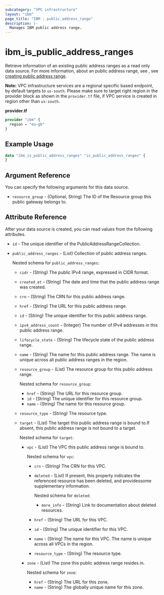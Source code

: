 ```yaml
---
subcategory: "VPC infrastructure"
layout: "ibm"
page_title: "IBM : public_address_range"
description: |-
  Manages IBM public address range.
---
```


# ibm_is_public_address_ranges

Retrieve information of an existing public address ranges as a read only data source. For more information, about an public address range, see , see [creating public address range](https://cloud.ibm.com/docs/vpc?topic=vpc-par-creating&interface=ui).


**Note:** 
VPC infrastructure services are a regional specific based endpoint, by default targets to `us-south`. Please make sure to target right region in the provider block as shown in the `provider.tf` file, if VPC service is created in region other than `us-south`.

**provider.tf**

```terraform
provider "ibm" {
  region = "eu-gb"
}
```

## Example Usage

```terraform
data "ibm_is_public_address_ranges" "is_public_address_ranges" {
}
```

## Argument Reference

You can specify the following arguments for this data source.

- `resource_group` - (Optional, String) The ID of the Resource group this public gateway belongs to.

## Attribute Reference

After your data source is created, you can read values from the following attributes.

- `id` - The unique identifier of the PublicAddressRangeCollection.
- `public_address_ranges` - (List) Collection of public address ranges.
	
	Nested schema for `public_address_ranges`:
	- `cidr` - (String) The public IPv4 range, expressed in CIDR format.
	- `created_at` - (String) The date and time that the public address range was created.
	- `crn` - (String) The CRN for this public address range.
	- `href` - (String) The URL for this public address range.
	- `id` - (String) The unique identifier for this public address range.
	- `ipv4_address_count` - (Integer) The number of IPv4 addresses in this public address range.
	- `lifecycle_state` - (String) The lifecycle state of the public address range.
	- `name` - (String) The name for this public address range. The name is unique across all public address ranges in the region.
	- `resource_group` - (List) The resource group for this public address range.
		
		Nested schema for `resource_group`:
		- `href` - (String) The URL for this resource group.
		- `id` - (String) The unique identifier for this resource group.
		- `name` - (String) The name for this resource group.
	- `resource_type` - (String) The resource type.
	- `target` - (List) The target this public address range is bound to.If absent, this public address range is not bound to a target.
		
		Nested schema for `target`:
		- `vpc` - (List) The VPC this public address range is bound to.
			
			Nested schema for `vpc`:
			- `crn` - (String) The CRN for this VPC.
			- `deleted` - (List) If present, this property indicates the referenced resource has been deleted, and providessome supplementary information.
				
				Nested schema for `deleted`:
				- `more_info` - (String) Link to documentation about deleted resources.
			- `href` - (String) The URL for this VPC.
			- `id` - (String) The unique identifier for this VPC.
			- `name` - (String) The name for this VPC. The name is unique across all VPCs in the region.
			- `resource_type` - (String) The resource type.
		- `zone` - (List) The zone this public address range resides in.
			
			Nested schema for `zone`:
			- `href` - (String) The URL for this zone.
			- `name` - (String) The globally unique name for this zone.

